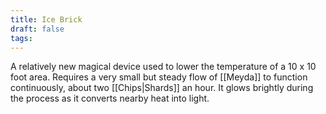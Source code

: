 ```yaml
---
title: Ice Brick
draft: false
tags:
---
```

A relatively new magical device used to lower the temperature of a 10 x 10 foot area. Requires a very small but steady flow of [[Meyda]] to function continuously, about two [[Chips|Shards]] an hour. It glows brightly during the process as it converts nearby heat into light. 